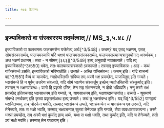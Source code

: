 ```yaml
---
title: १७३ टिप्पन्यः

---
```


[^3/546]: E2,4 om. vā

[^3/547]: E1 gibt kiṃ phalacamasaṃ bhakṣayed ity arthaḥ, uta phalacamasena yajeteti in Klammern

____________________________________________


## इज्याविकारो वा संस्कारस्य तदर्थत्वात् // MS_३,५.४८ //

इज्याविकारो वा फलचमसः फलचमसेन यजेतेत्य् अर्थः[^3/548]। कथम्? यद् एतद् भक्षणम्, एतत् सोमसंस्कारार्थम्, फलचमस्यापि यदि भक्षणं फलचमससंस्कारार्थम्, फलचमसस्यान्यत्रानुपयोगाद् अनर्थकम्। अथ भक्षणं प्रधानम्। तथा - न सोमम् [३६३][^3/549] इत्य् अनुवादो नावकल्पते। यदि त्व् इज्याविकारो[^3/550] भवेत्, ततः फलचमससंस्कारो ऽवकल्पते। तस्माद् इज्याविकारः।
आह - कथं यजिसंबन्धे ऽसति, इज्याविकारो भविष्यतीति। उच्यते - अस्ति यजिसंबन्धः। कथम् इति। यदि राजन्यं वा[^3/551] वैष्यं वा याजयेत्, न्यग्रोधस्तिभीः संपिष्य तम् अस्मै भक्षं प्रयच्छेत्, याजयितुम् इति गम्यते। भक्षसंबन्धे हि न पूर्वम् उत्तरेण संबध्यते, यदि सोमं भक्षणेन संस्कर्तुम् इच्छेन् न्यग्रोधस्तिभीः संस्कुर्याद् इति। तस्मान् न भक्षणसंबन्धः। यागो हि प्रकृतो ऽस्ति, तेन सह संभन्त्स्यते, न दोषो भविष्यति।
ननु तस्मै भक्षं प्रयच्छेद् इतिवचनाद् भक्षसाधनम् इति गम्यते, न, यागसाधनम् इति, भक्षशब्दानन्तर्यात्। उच्यते - श्रूयमाणे संबन्धे ऽनर्थकम् इति कृत्वा प्रकृतसंअब्ध इत्य् उच्यते। कथं तु भक्षसंबन्ध इति। यद् धि[^3/552] यागद्रव्यं भक्षयितव्यम्, तच् चोदकेन भवति, तस्माद् भक्षसंबन्धं लभते, भक्षसंबन्धेन च यागसंबन्ध एव लक्ष्यते, यदि तेनेज्यते, ततः स भक्षो भवति, तस्माद् भक्षवचनात् सुतरां तेनेज्यत इति गम्यते, सैषा व्यवधारणकल्पना। तस्मै भक्सं प्रयच्छेत्, तम् अस्मै भक्षं कुर्याद् इत्य् अर्थः, यथा स भक्षो भवति, तथा कुर्याद् इति, यदि च तेनेज्यते, ततो ऽयं भक्षो भवति। तस्मात् तेन यष्टव्यम् इति।
